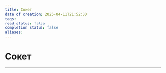 ```yaml
---
title: Сокет
date of creation: 2025-04-11T21:52:00
tags: 
read status: false
completion status: false
aliases:
---
```

# Сокет
---
